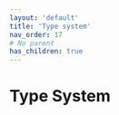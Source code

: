 ```yaml
---
layout: 'default'
title: 'Type system'
nav_order: 17
# No parent
has_children: true
---
```


# Type System
